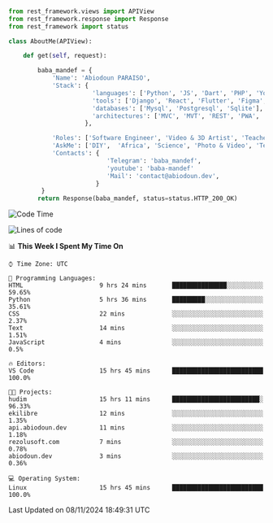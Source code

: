 ###
```python
from rest_framework.views import APIView
from rest_framework.response import Response
from rest_framework import status

class AboutMe(APIView):

    def get(self, request):

        baba_mandef = {
            'Name': 'Abiodoun PARAISO',
            'Stack': {
                       'languages': ['Python', 'JS', 'Dart', 'PHP', 'Yoruba', 'Fongbe', 'Kreyol', 'French', 'English'],
                       'tools': ['Django', 'React', 'Flutter', 'Figma', 'GIMP', 'Inckscape', 'Kdenlive', 'Blender'],
                       'databases': ['Mysql', 'Postgresql', 'Sqlite'],
                       'architectures': ['MVC', 'MVT', 'REST', 'PWA', 'SPA', 'MicroServices']
                     },

            'Roles': ['Software Engineer', 'Video & 3D Artist', 'Teacher', 'Mentor', 'Farmer'],
            'AskMe': ['DIY',  'Africa', 'Science', 'Photo & Video', 'Tech', 'Agro'],
            'Contacts': {
                           'Telegram': 'baba_mandef',
                           'youtube': 'baba-mandef'
                           'Mail': 'contact@abiodoun.dev',
                        }
         }
        return Response(baba_mandef, status=status.HTTP_200_OK)

```                    

<!--START_SECTION:waka-->
![Code Time](http://img.shields.io/badge/Code%20Time-1%2C207%20hrs%2026%20mins-blue)

![Lines of code](https://img.shields.io/badge/From%20Hello%20World%20I%27ve%20Written-424%20Thousand%20lines%20of%20code-blue)

📊 **This Week I Spent My Time On** 

```text
⌚︎ Time Zone: UTC

💬 Programming Languages: 
HTML                     9 hrs 24 mins       ███████████████░░░░░░░░░░   59.65% 
Python                   5 hrs 36 mins       █████████░░░░░░░░░░░░░░░░   35.61% 
CSS                      22 mins             ░░░░░░░░░░░░░░░░░░░░░░░░░   2.37% 
Text                     14 mins             ░░░░░░░░░░░░░░░░░░░░░░░░░   1.51% 
JavaScript               4 mins              ░░░░░░░░░░░░░░░░░░░░░░░░░   0.5%

🔥 Editors: 
VS Code                  15 hrs 45 mins      █████████████████████████   100.0%

🐱‍💻 Projects: 
hudim                    15 hrs 11 mins      ████████████████████████░   96.33% 
ekilibre                 12 mins             ░░░░░░░░░░░░░░░░░░░░░░░░░   1.35% 
api.abiodoun.dev         11 mins             ░░░░░░░░░░░░░░░░░░░░░░░░░   1.18% 
rezolusoft.com           7 mins              ░░░░░░░░░░░░░░░░░░░░░░░░░   0.78% 
abiodoun.dev             3 mins              ░░░░░░░░░░░░░░░░░░░░░░░░░   0.36%

💻 Operating System: 
Linux                    15 hrs 45 mins      █████████████████████████   100.0%

```


 Last Updated on 08/11/2024 18:49:31 UTC
<!--END_SECTION:waka-->
